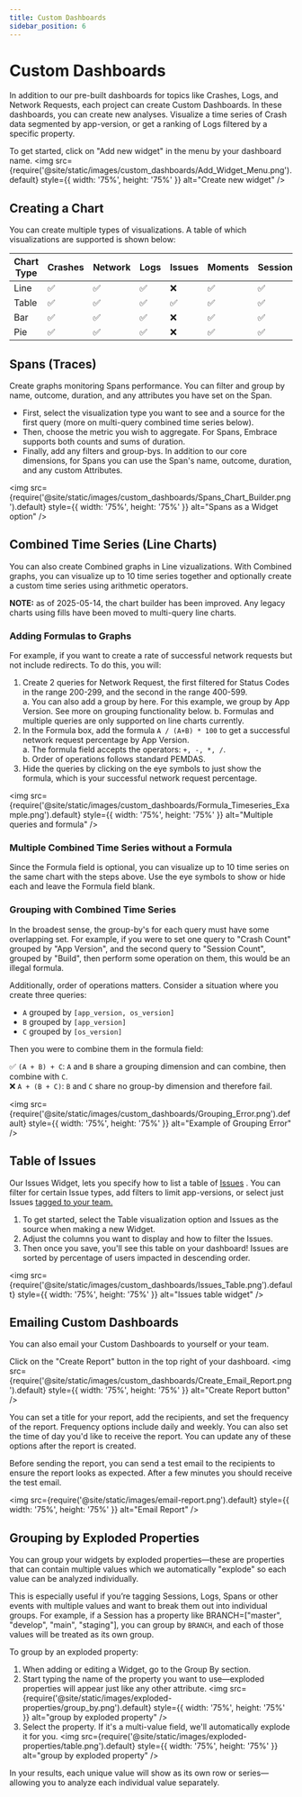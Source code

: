 ```yaml
---
title: Custom Dashboards
sidebar_position: 6
---
```


# Custom Dashboards

In addition to our pre-built dashboards for topics like Crashes, Logs, and Network Requests, each project can create Custom Dashboards. In these dashboards, you can create new analyses. Visualize a time series of Crash data segmented by app-version, or get a ranking of Logs filtered by a specific property.

To get started, click on "Add new widget" in the menu by your dashboard name.
<img src={require('@site/static/images/custom_dashboards/Add_Widget_Menu.png').default} style={{ width: '75%', height: '75%' }} alt="Create new widget" />

## Creating a Chart
You can create multiple types of visualizations. A table of which visualizations are supported is shown below:

| Chart Type | Crashes | Network | Logs | Issues | Moments | Sessions | Spans | Historical | Multi-query |
| ---------- | ------- | ------- | ---- | ------ | ------- | -------- | ----- | ---------- | ----------- |
| Line | :white_check_mark: | :white_check_mark: | :white_check_mark: | :x: | :white_check_mark: | :white_check_mark: | :white_check_mark: | :white_check_mark: | :white_check_mark: |
| Table | :white_check_mark: | :white_check_mark: | :white_check_mark: | :white_check_mark: | :white_check_mark: | :white_check_mark: | :white_check_mark: | :x: | :x:
| Bar | :white_check_mark: | :white_check_mark: | :white_check_mark: | :x: | :white_check_mark: | :white_check_mark: | :white_check_mark: | :x: | :x: |
| Pie | :white_check_mark: | :white_check_mark: | :white_check_mark: | :x: | :white_check_mark: | :white_check_mark: | :white_check_mark: | :x: | :x: |

## Spans (Traces)

Create graphs monitoring Spans performance. You can filter and group by name, outcome, duration, and any attributes you have set on the Span.

- First, select the visualization type you want to see and a source for the first query (more on multi-query combined time series below).
- Then, choose the metric you wish to aggregate. For Spans, Embrace supports both counts and sums of duration.
- Finally, add any filters and group-bys. In addition to our core dimensions, for Spans you can use the Span's name, outcome, duration, and any custom Attributes.

<img src={require('@site/static/images/custom_dashboards/Spans_Chart_Builder.png').default} style={{ width: '75%', height: '75%' }} alt="Spans as a Widget option" />

## Combined Time Series (Line Charts)

You can also create Combined graphs in Line vizualizations. With Combined graphs, you can visualize up to 10 time series together and optionally create a custom time series using arithmetic operators.

**NOTE:** as of 2025-05-14, the chart builder has been improved. Any legacy charts using fills have been moved to multi-query line charts. 

### Adding Formulas to Graphs
For example, if you want to create a rate of successful network requests but not include redirects. To do this, you will:

1. Create 2 queries for Network Request, the first filtered for Status Codes in the range 200-299, and the second in the range 400-599.\
    a. You can also add a group by here. For this example, we group by App Version. See more on grouping functionality below. 
    b. Formulas and multiple queries are only supported on line charts currently. 
2. In the Formula box, add the formula `A / (A+B) * 100` to get a successful network request percentage by App Version.\
    a. The formula field accepts the operators: `+, -, *, /`.\
    b. Order of operations follows standard PEMDAS.
3. Hide the queries by clicking on the eye symbols to just show the formula, which is your successful network request percentage.

<img src={require('@site/static/images/custom_dashboards/Formula_Timeseries_Example.png').default} style={{ width: '75%', height: '75%' }} alt="Multiple queries and formula" />

### Multiple Combined Time Series without a Formula

Since the Formula field is optional, you can visualize up to 10 time series on the same chart with the steps above. Use the eye symbols to show or hide each and leave the Formula field blank.

### Grouping with Combined Time Series

In the broadest sense, the group-by's for each query must have some overlapping set. For example, if you were to set one query to "Crash Count" grouped by "App Version", and the second query to "Session Count", grouped by "Build", then perform some operation on them, this would be an illegal formula.

Additionally, order of operations matters. Consider a situation where you create three queries:
- `A` grouped by `[app_version, os_version]` 
- `B` grouped by `[app_version]` 
- `C` grouped by `[os_version]` 

Then you were to combine them in the formula field:

:white_check_mark: `(A + B) + C`: `A` and `B` share a grouping dimension and can combine, then combine with `C`.\
:x: `A + (B + C)`: `B` and `C` share no group-by dimension and therefore fail. 

<img src={require('@site/static/images/custom_dashboards/Grouping_Error.png').default} style={{ width: '75%', height: '75%' }} alt="Example of Grouping Error" />

## Table of Issues

Our Issues Widget, lets you specify how to list a table of [Issues](/product/issue-monitoring-and-work-flow) . You can filter for certain Issue types, add filters to limit app-versions, or select just Issues [tagged to your team.](/product/tagging)

1. To get started, select the Table visualization option and Issues as the source when making a new Widget.
2. Adjust the columns you want to display and how to filter the Issues.
3. Then once you save, you'll see this table on your dashboard! Issues are sorted by percentage of users impacted in descending order.

<img src={require('@site/static/images/custom_dashboards/Issues_Table.png').default} style={{ width: '75%', height: '75%' }} alt="Issues table widget" />

## Emailing Custom Dashboards

You can also email your Custom Dashboards to yourself or your team. 

Click on the "Create Report" button in the top right of your dashboard. 
<img src={require('@site/static/images/custom_dashboards/Create_Email_Report.png').default} style={{ width: '75%', height: '75%' }} alt="Create Report button" />

You can set a title for your report, add the recipients, and set the frequency of the report. Frequency options include daily and weekly. You can also set the time of day you'd like to receive the report. You can update any of these options after the report is created.

Before sending the report, you can send a test email to the recipients to ensure the report looks as expected. After a few minutes you should receive the test email.

<img src={require('@site/static/images/email-report.png').default} style={{ width: '75%', height: '75%' }} alt="Email Report" />

## Grouping by Exploded Properties

You can group your widgets by exploded properties—these are properties that can contain multiple values which we automatically "explode" so each value can be analyzed individually.

This is especially useful if you’re tagging Sessions, Logs, Spans or other events with multiple values and want to break them out into individual groups. 
For example, if a Session has a property like BRANCH=["master", "develop", "main", "staging"], you can group by `BRANCH`, and each of those values will be treated as its own group.

To group by an exploded property:

1. When adding or editing a Widget, go to the Group By section.
2. Start typing the name of the property you want to use—exploded properties will appear just like any other attribute.
<img src={require('@site/static/images/exploded-properties/group_by.png').default} style={{ width: '75%', height: '75%' }} alt="group by exploded property" />
3. Select the property. If it's a multi-value field, we'll automatically explode it for you.
<img src={require('@site/static/images/exploded-properties/table.png').default} style={{ width: '75%', height: '75%' }} alt="group by exploded property" />


In your results, each unique value will show as its own row or series—allowing you to analyze each individual value separately.
